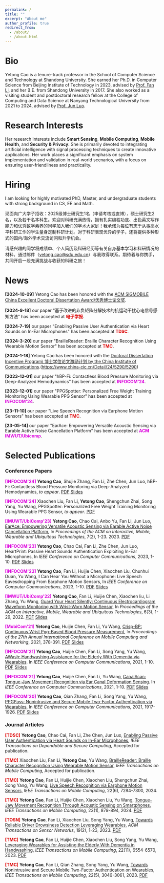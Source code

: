 ```yaml
---
permalink: /
title: ""
excerpt: "About me"
author_profile: true
redirect_from: 
  - /about/
  - /about.html
---
```

Bio
======
Yetong Cao is a tenure-track professor in the School of Computer Science and Technology at Shandong University. She earned her Ph.D. in Computer Science from Beijing Institute of Technology in 2023, advised by [Prof. Fan Li](https://fli-bit.github.io/), and her B.E. from Shandong University in 2017. She also worked as a visiting student and postdoctoral research fellow at the College of Computing and Data Science at Nanyang Technological University from 2021 to 2024, advised by [Prof. Jun Luo](https://personal.ntu.edu.sg/junluo/ "JunLuo"). 

Research Interests
======
Her research interests include **Smart Sensing**, **Mobile Computing**, **Mobile Health**, and **Security & Privacy**. 
She is primarily devoted to integrating artificial intelligence with signal processing techniques to create innovative applications. Her work places a significant emphasis on system implementation and validation in real-world scenarios, with a focus on ensuring user-friendliness and practicality.

Hiring
======
I am looking for highly motivated PhD, Master, and undergraduate students with strong background in CS, EE and Math.

现面向广大学子招收：2025级博士研究生1名（申请考核或直博），硕士研究生2名，以及若干名本科生。欢迎对科研充满热情，拥有扎实编程功底、出色英文写作能力和优秀数学素养的同学加入我们的学术大家庭！我承诺为每位有志于从事高水平科研工作的学生量身定制科研计划。对于科研表现优异的学子，还将提供多种形式的国内/海外学术交流访问和升学机会。

请感兴趣的同学将成绩单、个人简历及科研经历等有关自身基本学习和科研情况的材料，通过邮件（yetong.cao@sdu.edu.cn）与我取得联系。期待着与你携手，共同开启一段充满挑战与收获的科研之旅！

News
======
**[2024-10-09]** Yetong Cao has been honored with the <ins>ACM SIGMOBILE China Excellent Doctoral Dissertation Award/优秀博士论文奖</ins>.

**[2024-9-18]** our paper "基于改进的非负矩阵分解技术的抗运动干扰心电信号感知方法" has been accepted at **<font color="#dd0000">电子学报</font>**.

**[2024-7-19]** our paper "Enabling Passive User Authentication via Heart Sounds on In-Ear Microphones" has been accepted at **<font color="#dd0000">TDSC</font>**.

**[2024-3-20]** our paper "BrailleReader: Braille Character Recognition Using Wearable Motion Sensor" has been accepted at **<font color="#dd0000">TMC</font>**.

**[2024-1-18]** Yetong Cao has been honored with the <ins>Doctoral Dissertation Incentive Program\ 博士学位论文激励计划 by the China Institute of Communications</ins>.(https://www.china-cic.cn/Detail/24/5290/5290)

**[2023-12-01]** our paper "hBP-Fi: Contactless Blood Pressure Monitoring via Deep-Analyzed Hemodynamics" has been accepted at **<font color="#dd00dd">INFOCOM'24</font>**.


**[2023-12-01]** our paper "PPGSpotter: Personalized Free Weight Training Monitoring Using Wearable PPG Sensor" has been accepted at **<font color="#dd00dd">INFOCOM'24</font>**.


**[23-11-10]** our paper "Live Speech Recognition via Earphone Motion Sensors" has been accepted at **<font color="#dd0000">TMC</font>**.

**[23-05-14]** our paper "EarAce: Empowering Versatile Acoustic Sensing via Earable Active Noise Cancellation Platform" has been accepted at **<font color="#dd00dd">ACM IMWUT/Ubicomp</font>**.




Selected Publications
======

### Conference Papers

**<font color="#dd00dd">[INFOCOM'24]</font>** **Yetong Cao**, Shujie Zhang, Fan Li, Zhe Chen, Jun Luo, hBP-Fi: Contactless Blood Pressure Monitoring via Deep-Analyzed Hemodynamics, _to appear_. [<ins>PDF</ins>](https://yetongcao.github.io/files/files/infocom-hbpfi.pdf) [<ins>Slides</ins>](../files/hBP-fi-INFOCOM2.pptx)

**<font color="#dd00dd">[INFOCOM'24]</font>** Xiaochen Liu, Fan Li, **Yetong Cao**, Shengchun Zhai, Song Yang, Yu Wang, PPGSpotter: Personalized Free Weight Training Monitoring Using Wearable PPG Sensor, _to appear_. [<ins>PDF</ins>](https://yetongcao.github.io/files/PPGSpotter.pdf) 


**<font color="#dd00dd">[IMUWT/UbiComp'23]</font>**  **Yetong Cao**, Chao Cai, Anbo Yu, Fan Li, Jun Luo, [EarAce: Empowering Versatile Acoustic Sensing via Earable Active Noise Cancellation Platform](https://dl.acm.org/doi/abs/10.1145/3596242), In _Proceedings of the ACM on Interactive, Mobile, Wearable and Ubiquitous Technologies_, 7(2), 1-23. 2023. [<ins>PDF</ins>](../files/EarACE.pdf) 


**<font color="#dd00dd">[INFOCOM'23]</font>** **Yetong Cao**, Chao Cai, Fan Li, Zhe Chen, Jun Luo, HeartPrint: Passive Heart Sounds Authentication Exploiting In-Ear Microphones, In _IEEE Conference on Computer Communications_, 2023, 1-10. [<ins>PDF</ins>](https://yetongcao.github.io/files/HeartPrint.pdf) [<ins>Slides</ins>](../files/HeartPrint.pptx)

**<font color="#dd00dd">[INFOCOM'23]</font>** **Yetong Cao**, Fan Li, Huijie Chen, Xiaochen Liu, Chunhui Duan, Yu Wang, I Can Hear You Without a Microphone: Live Speech Eavesdropping From Earphone Motion Sensors, In _IEEE Conference on Computer Communications_, 2023, 1-10. [<ins>PDF</ins>](../files/EarSpy.pdf) [<ins>Slides</ins>](../files/EarSpy.pptx)

**<font color="#dd00dd">[IMWUT/UbiComp'22]</font>** **Yetong Cao**, Fan Li, Huijie Chen, Xiaochen liu, Li Zhang, Yu Wang, [Guard Your Heart Silently: Continuous Electrocardiogram Waveform Monitoring with Wrist-Worn Motion Sensor](https://dl.acm.org/doi/abs/10.1145/3550307), In _Proceedings of the ACM on Interactive, Mobile, Wearable and Ubiquitous Technologies_, 6(3), 1-29, 2022. [<ins>PDF</ins>](../files/VibCardiogram.pdf) [<ins>Slides</ins>](../files/vibcardiogram.pptx)

**<font color="#dd00dd">[MobiCom'21]</font>** **Yetong Cao**, Huijie Chen, Fan Li, Yu Wang, [Crisp-BP: Continuous Wrist Ppg-Based Blood Pressure Measurement](https://dl.acm.org/doi/abs/10.1145/3447993.3483241), In _Proceedings of the 27th Annual International Conference on Mobile Computing and Networking_, 2021, 378-391. [<ins>PDF</ins>](../files/Crisp-BP.pdf) [<ins>Slides</ins>](../files/Mobicom-15min.pptx)

**<font color="#dd00dd">[INFOCOM'21]</font>** **Yetong Cao**, Huijie Chen, Fan Li, Song Yang, Yu Wang, [AWash: Handwashing Assistance for the Elderly With Dementia via Wearables](https://ieeexplore.ieee.org/abstract/document/9488688). In _IEEE Conference on Computer Communications_, 2021, 1-10. [<ins>PDF</ins>](../files/AWash.pdf) [<ins>Slides</ins>](../files/awash.pptx)

**<font color="#dd00dd">[INFOCOM'21]</font>** **Yetong Cao**, Huijie Chen, Fan Li, Yu Wang, [CanalScan: Tongue-Jaw Movement Recognition via Ear Canal Deformation Sensing](https://ieeexplore.ieee.org/abstract/document/9488852). In _IEEE Conference on Computer Communications_, 2021, 1-10. [<ins>PDF</ins>](../files/CanalScan.pdf) [<ins>Slides</ins>](../files/canalscan.pptx)

**<font color="#dd00dd">[INFOCOM'20]</font>** **Yetong Cao**, Qian Zhang, Fan Li, Song Yang, Yu Wang, [PPGPass: Nonintrusive and Secure Mobile Two-Factor Authentication via Wearables](https://ieeexplore.ieee.org/abstract/document/9155380), In _IEEE Conference on Computer Communications_, 2021, 1917-1926. [<ins>PDF</ins>](../files/PPGPass.pdf) [<ins>Slides</ins>](../files/INFOCOM2020-PPGPass-final.pptx)

### Journal Articles

**<font color="#dd0000">[TDSC]</font>** **Yetong Cao**, Chao Cai, Fan Li, Zhe Chen, Jun Luo, [Enabling Passive User Authentication via Heart Sounds on In-Ear Microphones](https://dl.acm.org/doi/abs/10.1145/3560821), _IEEE Transactions on Dependable and Secure Computing_, Accepted for publication.


**<font color="#dd0000">[TMC]</font>** Xiaochen Liu, Fan Li, **Yetong Cao**, Yu Wang, [BrailleReader: Braille Character Recognition Using Wearable Motion Sensor](https://dl.acm.org/doi/abs/10.1145/3560821), _IEEE Transactions on Mobile Computing_, Accepted for publication.

**<font color="#dd0000">[TMC]</font>** **Yetong Cao**, Fan Li, Huijie Chen, Xiaochen Liu, Shengchun Zhai, Song Yang, Yu Wang, [Live Speech Recognition via Earphone Motion Sensors](https://dl.acm.org/doi/abs/10.1145/3560821), _IEEE Transactions on Mobile Computing_, 22(6), 7284-7300, 2024. 

**<font color="#dd0000">[TMC]</font>** **Yetong Cao**, Fan Li, Huijie Chen, Xiaochen Liu, Yu Wang, [Tongue-Jaw Movement Recognition Through Acoustic Sensing on Smartphones](https://ieeexplore.ieee.org/abstract/document/9953323), _IEEE Transactions on Mobile Computing_, 23(1), 879-894, 2024. [<ins>PDF</ins>](../files/CanalScanTMC-Final.pdf)

**<font color="#dd0000">[TOSN]</font>** **Yetong Cao**, Fan Li, Xiaochen Liu, Song Yang, Yu Wang, [Towards Reliable Driver Drowsiness Detection Leveraging Wearables](https://dl.acm.org/doi/abs/10.1145/3560821), _ACM Transactions on Sensor Networks_, 19(2), 1-23, 2023. [<ins>PDF</ins>](../files/FDWatch.pdf)

**<font color="#dd0000">[TMC]</font>** **Yetong Cao**, Fan Li, Huijie Chen, Xiaochen Liu, Song Yang, Yu Wang, [Leveraging Wearables for Assisting the Elderly With Dementia in Handwashing](https://ieeexplore.ieee.org/abstract/document/9839489), _IEEE Transactions on Mobile Computing_, 22(11), 6554-6570, 2023. [<ins>PDF</ins>](../files/TMC-AWash-Final.pdf)

**<font color="#dd0000">[TMC]</font>** **Yetong Cao**, Fan Li, Qian Zhang, Song Yang, Yu Wang, [Towards Nonintrusive and Secure Mobile Two-Factor Authentication on Wearables](https://ieeexplore.ieee.org/abstract/document/9645232), _IEEE Transactions on Mobile Computing_, 22(5), 3046-3061, 2023. [<ins>PDF</ins>](../files/PPGPass-TMC-final.pdf)



